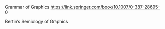 
Grammar of Graphics
https://link.springer.com/book/10.1007/0-387-28695-0


Bertin’s Semiology of Graphics

